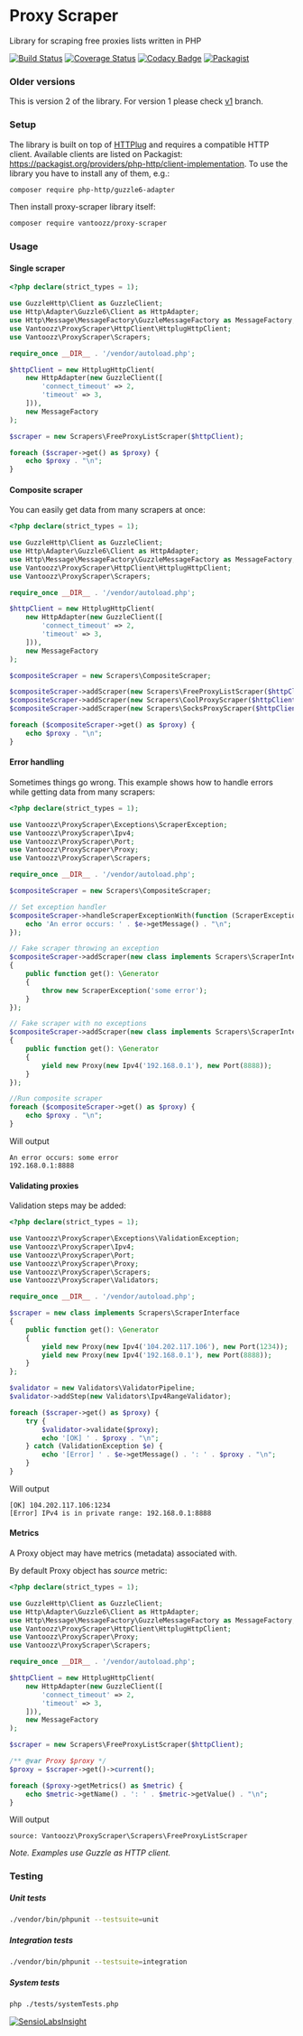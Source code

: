 # Proxy Scraper 
Library for scraping free proxies lists written in PHP


[![Build Status](https://travis-ci.org/vantoozz/proxy-scraper.svg?branch=master)](https://travis-ci.org/vantoozz/proxy-scraper)
[![Coverage Status](https://coveralls.io/repos/github/vantoozz/proxy-scraper/badge.svg?branch=master)](https://coveralls.io/github/vantoozz/proxy-scraper?branch=master)
[![Codacy Badge](https://api.codacy.com/project/badge/Grade/4b3e0816e98d486e9f0eff445a6310c6)](https://www.codacy.com/app/vantoozz/proxy-scraper?utm_source=github.com&amp;utm_medium=referral&amp;utm_content=vantoozz/proxy-scraper&amp;utm_campaign=Badge_Grade)
[![Packagist](https://img.shields.io/packagist/v/vantoozz/proxy-scraper.svg)](https://packagist.org/packages/vantoozz/proxy-scraper)

### Older versions
This is version 2 of the library. For version 1 please check [v1](https://github.com/vantoozz/proxy-scraper/tree/v1) branch.

### Setup

The library is built on top of [HTTPlug](http://httplug.io/) and requires a compatible HTTP client. Available clients are listed on Packagist: https://packagist.org/providers/php-http/client-implementation. To use the library you have to install any of them, e.g.:

```bash
composer require php-http/guzzle6-adapter
```

Then install proxy-scraper library itself:
```bash
composer require vantoozz/proxy-scraper
```

### Usage

#### Single scraper
```php
<?php declare(strict_types = 1);

use GuzzleHttp\Client as GuzzleClient;
use Http\Adapter\Guzzle6\Client as HttpAdapter;
use Http\Message\MessageFactory\GuzzleMessageFactory as MessageFactory;
use Vantoozz\ProxyScraper\HttpClient\HttplugHttpClient;
use Vantoozz\ProxyScraper\Scrapers;

require_once __DIR__ . '/vendor/autoload.php';

$httpClient = new HttplugHttpClient(
    new HttpAdapter(new GuzzleClient([
        'connect_timeout' => 2,
        'timeout' => 3,
    ])),
    new MessageFactory
);

$scraper = new Scrapers\FreeProxyListScraper($httpClient);

foreach ($scraper->get() as $proxy) {
    echo $proxy . "\n";
}
```

#### Composite scraper
You can easily get data from many scrapers at once:
```php
<?php declare(strict_types = 1);

use GuzzleHttp\Client as GuzzleClient;
use Http\Adapter\Guzzle6\Client as HttpAdapter;
use Http\Message\MessageFactory\GuzzleMessageFactory as MessageFactory;
use Vantoozz\ProxyScraper\HttpClient\HttplugHttpClient;
use Vantoozz\ProxyScraper\Scrapers;

require_once __DIR__ . '/vendor/autoload.php';

$httpClient = new HttplugHttpClient(
    new HttpAdapter(new GuzzleClient([
        'connect_timeout' => 2,
        'timeout' => 3,
    ])),
    new MessageFactory
);

$compositeScraper = new Scrapers\CompositeScraper;

$compositeScraper->addScraper(new Scrapers\FreeProxyListScraper($httpClient));
$compositeScraper->addScraper(new Scrapers\CoolProxyScraper($httpClient));
$compositeScraper->addScraper(new Scrapers\SocksProxyScraper($httpClient));

foreach ($compositeScraper->get() as $proxy) {
    echo $proxy . "\n";
}
```

#### Error handling
Sometimes things go wrong. This example shows how to handle errors while getting data from many scrapers:
```php
<?php declare(strict_types = 1);

use Vantoozz\ProxyScraper\Exceptions\ScraperException;
use Vantoozz\ProxyScraper\Ipv4;
use Vantoozz\ProxyScraper\Port;
use Vantoozz\ProxyScraper\Proxy;
use Vantoozz\ProxyScraper\Scrapers;

require_once __DIR__ . '/vendor/autoload.php';

$compositeScraper = new Scrapers\CompositeScraper;

// Set exception handler
$compositeScraper->handleScraperExceptionWith(function (ScraperException $e) {
    echo 'An error occurs: ' . $e->getMessage() . "\n";
});

// Fake scraper throwing an exception
$compositeScraper->addScraper(new class implements Scrapers\ScraperInterface
{
    public function get(): \Generator
    {
        throw new ScraperException('some error');
    }
});

// Fake scraper with no exceptions
$compositeScraper->addScraper(new class implements Scrapers\ScraperInterface
{
    public function get(): \Generator
    {
        yield new Proxy(new Ipv4('192.168.0.1'), new Port(8888));
    }
});

//Run composite scraper
foreach ($compositeScraper->get() as $proxy) {
    echo $proxy . "\n";
}
```
Will output
```
An error occurs: some error
192.168.0.1:8888
```

#### Validating proxies
Validation steps may be added:
```php
<?php declare(strict_types = 1);

use Vantoozz\ProxyScraper\Exceptions\ValidationException;
use Vantoozz\ProxyScraper\Ipv4;
use Vantoozz\ProxyScraper\Port;
use Vantoozz\ProxyScraper\Proxy;
use Vantoozz\ProxyScraper\Scrapers;
use Vantoozz\ProxyScraper\Validators;

require_once __DIR__ . '/vendor/autoload.php';

$scraper = new class implements Scrapers\ScraperInterface
{
    public function get(): \Generator
    {
        yield new Proxy(new Ipv4('104.202.117.106'), new Port(1234));
        yield new Proxy(new Ipv4('192.168.0.1'), new Port(8888));
    }
};

$validator = new Validators\ValidatorPipeline;
$validator->addStep(new Validators\Ipv4RangeValidator);

foreach ($scraper->get() as $proxy) {
    try {
        $validator->validate($proxy);
        echo '[OK] ' . $proxy . "\n";
    } catch (ValidationException $e) {
        echo '[Error] ' . $e->getMessage() . ': ' . $proxy . "\n";
    }
}
```
Will output
```
[OK] 104.202.117.106:1234
[Error] IPv4 is in private range: 192.168.0.1:8888
```

#### Metrics
A Proxy object may have metrics (metadata) associated with.

By default Proxy object has _source_ metric:
```php
<?php declare(strict_types = 1);

use GuzzleHttp\Client as GuzzleClient;
use Http\Adapter\Guzzle6\Client as HttpAdapter;
use Http\Message\MessageFactory\GuzzleMessageFactory as MessageFactory;
use Vantoozz\ProxyScraper\HttpClient\HttplugHttpClient;
use Vantoozz\ProxyScraper\Proxy;
use Vantoozz\ProxyScraper\Scrapers;

require_once __DIR__ . '/vendor/autoload.php';

$httpClient = new HttplugHttpClient(
    new HttpAdapter(new GuzzleClient([
        'connect_timeout' => 2,
        'timeout' => 3,
    ])),
    new MessageFactory
);

$scraper = new Scrapers\FreeProxyListScraper($httpClient);

/** @var Proxy $proxy */
$proxy = $scraper->get()->current();

foreach ($proxy->getMetrics() as $metric) {
    echo $metric->getName() . ': ' . $metric->getValue() . "\n";
}
```
Will output
```
source: Vantoozz\ProxyScraper\Scrapers\FreeProxyListScraper
```


_Note. Examples use Guzzle as HTTP client._


### Testing

##### Unit tests
```bash
./vendor/bin/phpunit --testsuite=unit
```

##### Integration tests
```bash
./vendor/bin/phpunit --testsuite=integration
```

##### System tests
```bash
php ./tests/systemTests.php
```


[![SensioLabsInsight](https://insight.sensiolabs.com/projects/d5cffc7f-030f-49b3-ac7f-3769db037ee7/big.png)](https://insight.sensiolabs.com/projects/d5cffc7f-030f-49b3-ac7f-3769db037ee7)
